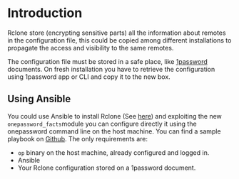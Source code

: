 # Introduction

Rclone store (encrypting sensitive parts) all the information about remotes in the configuration file, this could be copied among different installations to propagate the access and visibility to the same remotes.

The configuration file must be stored in a safe place, like [1password](https://1password.com/) documents. On fresh installation you have to retrieve the configuration using 1password app or CLI and copy it to the new box.

## Using Ansible

You could use Ansible to install Rclone (See [here](https://github.com/ncw/rclone/wiki/Install-Rclone-with-Ansible)) and exploiting the new ```onepassword_facts```module you can configure directly it using the onepassword command line on the host machine. You can find a sample playbook on [Github](https://github.com/charliemaiors/rclone-onepassword). The only requirements are:

* ```op``` binary on the host machine, already configured and logged in.
* Ansible
* Your Rclone configuration stored on a 1password document.
